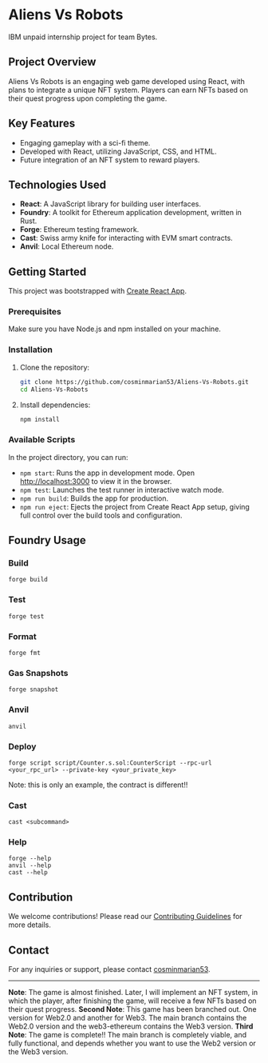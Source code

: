 # Aliens Vs Robots

IBM unpaid internship project for team Bytes.

## Project Overview

Aliens Vs Robots is an engaging web game developed using React, with plans to integrate a unique NFT system. Players can earn NFTs based on their quest progress upon completing the game.

## Key Features

- Engaging gameplay with a sci-fi theme.
- Developed with React, utilizing JavaScript, CSS, and HTML.
- Future integration of an NFT system to reward players.

## Technologies Used

- **React**: A JavaScript library for building user interfaces.
- **Foundry**: A toolkit for Ethereum application development, written in Rust.
- **Forge**: Ethereum testing framework.
- **Cast**: Swiss army knife for interacting with EVM smart contracts.
- **Anvil**: Local Ethereum node.

## Getting Started

This project was bootstrapped with [Create React App](https://github.com/facebook/create-react-app).

### Prerequisites

Make sure you have Node.js and npm installed on your machine.

### Installation

1. Clone the repository:
   ```bash
   git clone https://github.com/cosminmarian53/Aliens-Vs-Robots.git
   cd Aliens-Vs-Robots
   ```

2. Install dependencies:
   ```bash
   npm install
   ```

### Available Scripts

In the project directory, you can run:

- `npm start`: Runs the app in development mode. Open [http://localhost:3000](http://localhost:3000) to view it in the browser.
- `npm test`: Launches the test runner in interactive watch mode.
- `npm run build`: Builds the app for production.
- `npm run eject`: Ejects the project from Create React App setup, giving full control over the build tools and configuration.

## Foundry Usage

### Build

```shell
forge build
```

### Test

```shell
forge test
```

### Format

```shell
forge fmt
```

### Gas Snapshots

```shell
forge snapshot
```

### Anvil

```shell
anvil
```

### Deploy

```shell
forge script script/Counter.s.sol:CounterScript --rpc-url <your_rpc_url> --private-key <your_private_key>
```
Note: this is only an example, the contract is different!!
### Cast

```shell
cast <subcommand>
```

### Help

```shell
forge --help
anvil --help
cast --help
```

## Contribution

We welcome contributions! Please read our [Contributing Guidelines](CONTRIBUTING.md) for more details.

## Contact

For any inquiries or support, please contact [cosminmarian53](https://github.com/cosminmarian53).

---

**Note**: The game is almost finished. Later, I will implement an NFT system, in which the player, after finishing the game, will receive a few NFTs based on their quest progress.
**Second Note**: This game has been branched out. One version for Web2.0 and another for Web3. The main branch contains the Web2.0 version and the web3-ethereum contains the Web3 version.
**Third Note**: The game is complete!! The main branch is completely viable, and fully functional, and depends whether you want to use the Web2 version or the Web3 version.
```
